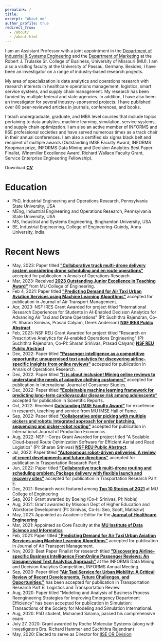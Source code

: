 ```yaml
---
permalink: /
title: 
excerpt: "About me"
author_profile: true
redirect_from: 
  - /about/
  - /about.html
---
```


I am an Assistant Professor with a joint appointment in the [Department of Industrial &  Systems Engineering](https://engineering.missouri.edu/departments/ise/) and the [Department of Marketing](https://business.missouri.edu/departments-faculty/marketing-department) at the Robert J. Trulaske Sr. College of Business, University of Missouri (MU). I am also a visiting faculty at the University of Passau, Germany. Besides, I have been an investigator on a range of industry-based research projects.

My area of specialization is data analytics and operations research with research interests in healthcare operations management, logistics, smart service systems, and supply chain management. My research has been funded by multiple federal and state agencies. In addition, I have also been an investigator for several industry-sponsored projects. I have published over 80 peer-reviewed articles in journals, conferences, and books. 

I teach undergraduate, graduate, and MBA level courses that include topics pertaining to data analytics, machine learning, simulation, service systems, and supply chain optimization. I am also an active member of INFORMS and IISE professional societies and have served numerous times as a track chair in their annual conferences. I am also a certified six sigma black belt and recipient of multiple awards (Outstanding IMSE Faculty Award, INFORMS Koopman prize, INFORMS Data Mining and Decision Analytics Best Paper Finalist, Winemiller Excellence Award, Richard Wallace Faculty Grant, Service Enterprise Engineering Fellowship).


Download [**CV**](https://mailmissouri-my.sharepoint.com/:b:/g/personal/srinivassh_umsystem_edu/EZ22kiyEG5hDkNdmViZ8fssBaYImN0xUSXlmWEQBEysY0w?e=Lanar8) 

Education
======
* PhD, Industrial Engineering and Operations Research, Pennsylvania State University, USA
* MEng, Industrial Engineering and Operations Research, Pennsylvania State University, USA
* MS, Industrial and Systems Engineering, Binghamton University, USA
* BE, Industrial Engineering, College of Engineering-Guindy, Anna University, India


Recent News
======
* May, 2023: Paper titled [**"Collaborative truck multi-drone delivery system considering drone scheduling and en route operations"**](https://link.springer.com/article/10.1007/s10479-023-05418-y) accepted for publication in Annals of Operations Research.
* Mar, 2023: Received  [**2023 Outstanding Junior Excellence in Teaching Award"**](https://engineering.missouri.edu/2023/faculty-staff-students-recognized-for-outstanding-contributions-performance/) from MU College of Engineering.
* Feb 4, 2021: Paper titled [**"Predicting Demand for Air Taxi Urban Aviation Services using Machine Learning Algorithms"**](https://doi.org/10.1016/j.jairtraman.2021.102043) accepted for publication in Journal of Air Transport Management.
* Apr, 2023: NSF IRES Grant Awarded for project titled "International Research Experiences for Students in AI-Enabled Decision Analytics for Advancing Air Taxi and Drone Operations" (PI: Suchithra Rajendran, Co-PI: Sharan Srinivas, Prasad Calyam, Derek Anderson) [**NSF IRES Public Abstract**](https://www.nsf.gov/awardsearch/showAward?AWD_ID=2245469&HistoricalAwards=false)
* Feb, 2023:  NSF REU Grant Awarded for project titled "Research on Prescriptive Analytics for AI-enabled Operations Engineering" (PI: Suchithra Rajendran, Co-PI: Sharan Srinivas, Prasad Calyam) [**NSF REU Public Abstract**](https://www.nsf.gov/awardsearch/showAward?AWD_ID=2243589&HistoricalAwards=false)
* Dec, 2022: Paper titled [**"Passenger intelligence as a competitive opportunity: unsupervised text analytics for discovering airline-specific insights from online reviews"**](https://link.springer.com/article/10.1007/s10479-022-05162-9) accepted for publication in Annals of Operations Research.
* Dec, 2022: Paper titled [**"It is about inclusion! Mining online reviews to understand the needs of adaptive clothing customers"**](https://onlinelibrary.wiley.com/doi/abs/10.1111/ijcs.12895) accepted for publication in International Journal of Consumer Studies.
* Dec, 2022: Paper titled [**"Explainable machine learning framework for predicting long-term cardiovascular disease risk among adolescents"**](https://www.nature.com/articles/s41598-022-25933-5) accepted for publication in Scientific Reports.
* Oct, 2022: Received  [**Outstanding IMSE Faculty Award"**](https://engineering.missouri.edu/2022/eleven-inducted-into-industrial-and-manufacturing-systems-hall-of-fame/) for excellence in research, teaching and service from MU IMSE Hall of Fame.
* Sep, 2022: Paper titled [**"Collaborative order picking with multiple pickers and robots: Integrated approach for order batching, sequencing and picker-robot routing"**](https://www.sciencedirect.com/science/article/abs/pii/S092552732200216X) accepted for publication in International Journal of Production Economics.
* Aug, 2022:  NSF I-Corps Grant Awarded for project titled "A Scalable Cloud-based Route Optimization Software for Efficient Aerial and Road Logistics" (PI: Sharan Srinivas) [**NSF REU Public Abstract**](https://www.nsf.gov/awardsearch/showAward?AWD_ID=2240977&HistoricalAwards=false).
* Jul, 2022: Paper titled [**"Autonomous robot-driven deliveries: A review of recent developments and future directions"**](https://www.sciencedirect.com/science/article/abs/pii/S1366554522002150) accepted for publication in Trasportation Research Part E.
* Jun, 2022: Paper titled [**"Collaborative truck multi-drone routing and scheduling problem: Package delivery with flexible launch and recovery sites"**](https://www.sciencedirect.com/science/article/abs/pii/S1366554522001776) accepted for publication in Trasportation Research Part E.
* Dec, 2021: Research work featured among [**Top 10 Stories of 2021**](https://engineering.missouri.edu/2021/robots-plastics-and-cows-top-10-research-stories-of-2021/) at MU College of Engineering
* Sep, 2021: Grant awarded by Boeing (Co-I: Srinivas, PI: Noble)
* Aug, 2021: Grant awarded by Missouri Dept of Higher Education and Workforce Development (PI: Srinivas, Co-Is: Seo, Scott, Matisziw)
* May, 2021: Appointed as Academic Editor for the [**Journal of Healthcare Engineering**](https://www.hindawi.com/journals/jhe/?utm_source=google&utm_medium=cpc&utm_campaign=HDW_MRKT_GBL_SUB_ADWO_PAI_DYNA_JOUR_X&gclid=Cj0KCQjwwLKFBhDPARIsAPzPi-LpaXRKWJgSBntlnfb9hsrUuMm9GKX5UaAOvTLeny-ETtKWhskzCHsaAjHNEALw_wcB)
* Mar, 2021: Appointed as Core Faculty at the [**MU Institute of Data Science and Informatics**](https://muidsi.missouri.edu/person/sharan-srinivas/)
* Feb, 2021: Paper titled [**"Predicting Demand for Air Taxi Urban Aviation Services using Machine Learning Algorithms"**](https://doi.org/10.1016/j.jairtraman.2021.102043) accepted for publication in Journal of Air Transport Management.
* Nov, 2020: Best Paper Finalist for research titled [**"Discovering  Airline-specific  Business  Intelligence  FromOnline  Passenger Reviews:  An  Unsupervised  Text  Analytics  Approach"**](https://www.informs.org/Recognizing-Excellence/Award-Recipients/Sharan-Srinivas) at the INFORMS Data Mining and Decision Analytics Competition, INFORMS Annual Meeting.
* Sep, 2020: Paper titled [**"Air Taxi Service for Urban Mobility: A Critical Review of Recent Developments, Future Challenges, and Opportunities."**](https://doi.org/10.1016/j.tre.2020.102090) has been accepted for publication in Transportation Research Part E: Logistics and Transportation Review.
* Aug, 2020: Paper titled "Modeling and Analysis of Business Process Reengineering Strategies for Improving Emergency Department Efficiency" has been accepted for publication in Simulation: Transactions of the Society for Modeling and Simulation International.
* Aug, 2020: PhD student, Mohamed Salama, passed his comprehensive exam
* July 27, 2020: Grant awarded by Roche Molecular Systems (along with investigators Drs. Richard Hammer and Suchithra Rajendran)
* May, 2020: Elected to serve as Director for [IISE OR Division](https://www.iise.org/Details.aspx?id=1132#or)

